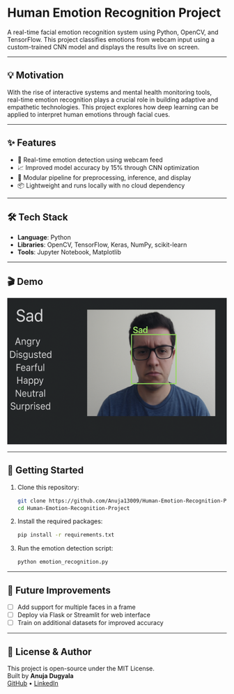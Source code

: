 # Human Emotion Recognition Project

A real-time facial emotion recognition system using Python, OpenCV, and TensorFlow. This project classifies emotions from webcam input using a custom-trained CNN model and displays the results live on screen.

---

## 💡 Motivation

With the rise of interactive systems and mental health monitoring tools, real-time emotion recognition plays a crucial role in building adaptive and empathetic technologies. This project explores how deep learning can be applied to interpret human emotions through facial cues.

---

## ✨ Features

- 🎥 Real-time emotion detection using webcam feed  
- 📈 Improved model accuracy by 15% through CNN optimization  
- 🧩 Modular pipeline for preprocessing, inference, and display  
- 📦 Lightweight and runs locally with no cloud dependency

---

## 🛠️ Tech Stack

- **Language**: Python  
- **Libraries**: OpenCV, TensorFlow, Keras, NumPy, scikit-learn  
- **Tools**: Jupyter Notebook, Matplotlib  

---

## 🎬 Demo

![Demo](https://github.com/Anuja13009/Human-Emotion-Recognition-Project/raw/main/demo.gif)


---


## 🚀 Getting Started

1. Clone this repository:
   ```bash
   git clone https://github.com/Anuja13009/Human-Emotion-Recognition-Project.git
   cd Human-Emotion-Recognition-Project
   ```

2. Install the required packages:
   ```bash
   pip install -r requirements.txt
   ```

3. Run the emotion detection script:
   ```bash
   python emotion_recognition.py
   ```

---

## 🔭 Future Improvements

- [ ] Add support for multiple faces in a frame  
- [ ] Deploy via Flask or Streamlit for web interface  
- [ ] Train on additional datasets for improved accuracy

---

## 📄 License & Author

This project is open-source under the MIT License.  
Built by **Anuja Dugyala**  
[GitHub](https://github.com/Anuja13009) • [LinkedIn](https://www.linkedin.com/in/anuja-dugyala)


